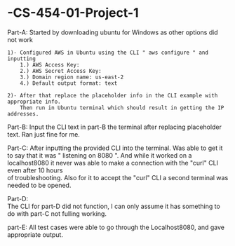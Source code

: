 # -CS-454-01-Project-1
Part-A:
Started by downloading ubuntu for Windows as other options did not work

	1)- Configured AWS in Ubuntu using the CLI " aws configure " and inputting 
		1.) AWS Access Key:
		2.) AWS Secret Access Key: 
		3.) Domain region name: us-east-2
		4.) Default output format: text

	2)- After that replace the placeholder info in the CLI example with appropriate info.
		Then run in Ubuntu terminal which should result in getting the IP addresses.

Part-B:
 Input the CLI text in part-B the terminal after replacing placeholder text.
 Ran just fine for me.

Part-C:
 After inputting the provided CLI into the terminal. Was able to get it to say
	that it was " listening on 8080 ". And while it worked on a localhost8080
	it never was able to make a connection with the "curl" CLI even after 10 hours	
	of troubleshooting. Also for it to accept the "curl" CLI a second terminal was needed to be opened.

Part-D:  
 The CLI for part-D did not function, I can only assume it has something to do with 
	part-C not fulling working.

part-E:
 All test cases were able to go through the Localhost8080, and gave appropriate output.

